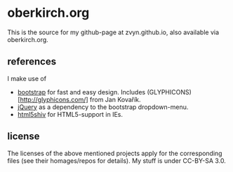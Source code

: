 oberkirch.org
=============

This is the source for my github-page at zvyn.github.io, also available via oberkirch.org.

references
----------

I make use of

* [bootstrap](http://getbootstrap.com) for fast and easy design. Includes
  (GLYPHICONS)[http://glyphicons.com/] from Jan Kovařík.
* [jQuery](https://github.com/jquery/jquery) as a dependency to the
  bootstrap dropdown-menu.
* [html5shiv](https://github.com/aFarkas/html5shiv) for HTML5-support in IEs.

license
-------

The licenses of the above mentioned projects apply for the corresponding files
(see their homages/repos for details).
My stuff is under CC-BY-SA 3.0.
